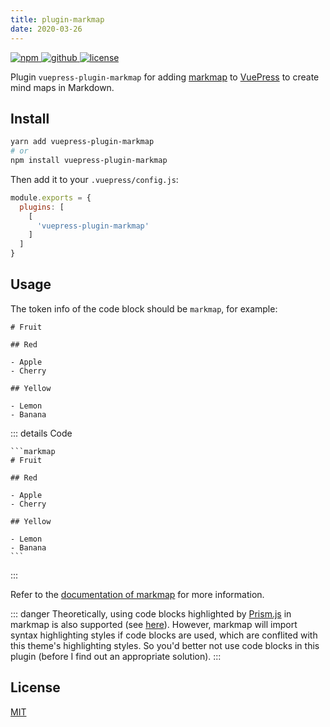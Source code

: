 ```yaml
---
title: plugin-markmap
date: 2020-03-26
---
```


<p>
  <a href="https://www.npmjs.com/package/vuepress-plugin-markmap" target="_blank">
    <img src="https://img.shields.io/npm/v/vuepress-plugin-markmap.svg?style=flat-square&logo=npm" style="display: inline; margin: 0" alt="npm">
  </a>
  <a href="https://github.com/Renovamen/vuepress-theme-gungnir/tree/main/packages/plugins/markmap" target="_blank">
    <img src="https://img.shields.io/badge/GitHub-vuepress--plugin--markmap-26A2FF?style=flat-square&logo=github" style="display: inline; margin: 0" alt="github">
  </a>
  <a href="https://github.com/Renovamen/vuepress-theme-gungnir/blob/main/packages/plugins/markmap/LICENSE" target="_blank">
    <img src="https://img.shields.io/badge/License-MIT-green?style=flat-square" style="display: inline; margin: 0" alt="license">
  </a>
</p>

Plugin `vuepress-plugin-markmap` for adding [markmap](https://github.com/gera2ld/markmap) to [VuePress](https://vuepress.vuejs.org/) to create mind maps in Markdown.


## Install

```bash
yarn add vuepress-plugin-markmap
# or
npm install vuepress-plugin-markmap
```

Then add it to your `.vuepress/config.js`:

```js
module.exports = {
  plugins: [
    [
      'vuepress-plugin-markmap'
    ]
  ]
}
```


## Usage

The token info of the code block should be `markmap`, for example:

```markmap
# Fruit

## Red

- Apple
- Cherry

## Yellow

- Lemon
- Banana
```

::: details Code
~~~
```markmap
# Fruit

## Red

- Apple
- Cherry

## Yellow

- Lemon
- Banana
```
~~~
:::

Refer to the [documentation of markmap](https://markmap.js.org/repl) for more information.

::: danger
Theoretically, using code blocks highlighted by [Prism.js](https://prismjs.com/) in markmap is also supported (see [here](https://markmap.js.org/repl)). However, markmap will import syntax highlighting styles if code blocks are used, which are conflited with this theme's highlighting styles. So you'd better not use code blocks in this plugin (before I find out an appropriate solution).
:::


## License

[MIT](https://github.com/Renovamen/vuepress-theme-gungnir/blob/main/packages/plugins/markmap/LICENSE)
